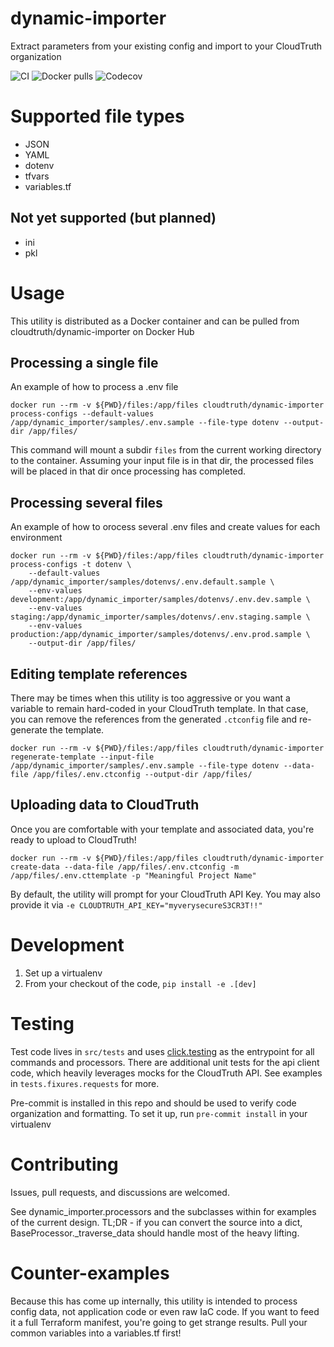# dynamic-importer
Extract parameters from your existing config and import to your CloudTruth organization

![CI](https://github.com/cloudtruth/dynamic-importer/actions/workflows/ci.yaml/badge.svg)
![Docker pulls](https://img.shields.io/docker/pulls/cloudtruth/dynamic-importer)
![Codecov](https://img.shields.io/codecov/c/github/cloudtruth/dynamic-importer)


# Supported file types
* JSON
* YAML
* dotenv
* tfvars
* variables.tf

## Not yet supported (but planned)
* ini
* pkl

# Usage
This utility is distributed as a Docker container and can be pulled from cloudtruth/dynamic-importer on Docker Hub

## Processing a single file
An example of how to process a .env file
```
docker run --rm -v ${PWD}/files:/app/files cloudtruth/dynamic-importer process-configs --default-values /app/dynamic_importer/samples/.env.sample --file-type dotenv --output-dir /app/files/
```

This command will mount a subdir `files` from the current working directory to the container. Assuming your input file is in that dir, the processed files will be placed in that dir once processing has completed.

## Processing several files
An example of how to orocess several .env files and create values for each environment
```
docker run --rm -v ${PWD}/files:/app/files cloudtruth/dynamic-importer process-configs -t dotenv \
    --default-values /app/dynamic_importer/samples/dotenvs/.env.default.sample \
    --env-values development:/app/dynamic_importer/samples/dotenvs/.env.dev.sample \
    --env-values staging:/app/dynamic_importer/samples/dotenvs/.env.staging.sample \
    --env-values production:/app/dynamic_importer/samples/dotenvs/.env.prod.sample \
    --output-dir /app/files/
```


## Editing template references
There may be times when this utility is too aggressive or you want a variable to remain hard-coded in your CloudTruth template. In that case, you can remove the references from the generated `.ctconfig` file and re-generate the template.

```
docker run --rm -v ${PWD}/files:/app/files cloudtruth/dynamic-importer regenerate-template --input-file /app/dynamic_importer/samples/.env.sample --file-type dotenv --data-file /app/files/.env.ctconfig --output-dir /app/files/
```

## Uploading data to CloudTruth
Once you are comfortable with your template and associated data, you're ready to upload to CloudTruth!

```
docker run --rm -v ${PWD}/files:/app/files cloudtruth/dynamic-importer create-data --data-file /app/files/.env.ctconfig -m /app/files/.env.cttemplate -p "Meaningful Project Name"
```

By default, the utility will prompt for your CloudTruth API Key. You may also provide it via `-e CLOUDTRUTH_API_KEY="myverysecureS3CR3T!!"`

# Development
1. Set up a virtualenv
1. From your checkout of the code, `pip install -e .[dev]`

# Testing
Test code lives in `src/tests` and uses [click.testing](https://click.palletsprojects.com/en/8.1.x/testing/) as the entrypoint for all commands and processors. There are additional unit tests for the api client code, which heavily leverages mocks for the CloudTruth API. See examples in `tests.fixures.requests` for more.

Pre-commit is installed in this repo and should be used to verify code organization and formatting. To set it up, run `pre-commit install` in your virtualenv

# Contributing
Issues, pull requests, and discussions are welcomed.

See dynamic_importer.processors and the subclasses within for examples of the current design. TL;DR - if you can convert the source into a dict, BaseProcessor._traverse_data should handle most of the heavy lifting.

# Counter-examples
Because this has come up internally, this utility is intended to process config data, not application code or even raw IaC code. If you want to feed it a full Terraform manifest, you're going to get strange results. Pull your common variables into a variables.tf first!
